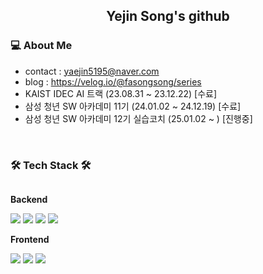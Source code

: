 <div align="center">
  
<h2> Yejin Song's github </h2> 
  
</div>

### 💻 About Me 
- contact : yaejin5195@naver.com
- blog : https://velog.io/@fasongsong/series
- KAIST IDEC AI 트랙 (23.08.31 ~ 23.12.22) [수료]
- 삼성 청년 SW 아카데미 11기 (24.01.02 ~ 24.12.19) [수료]
- 삼성 청년 SW 아카데미 12기 실습코치 (25.01.02 ~ ) [진행중]

<br/>

### 🛠️ Tech Stack 🛠️
<div style="display:flex; flex-direction:column; align-items:flex-start;">
    <!-- Backend -->
    <p><strong>Backend</strong></p>
    <div>
        <img src="https://img.shields.io/badge/Java-007396?style=flat-square&logo=Java&logoColor=white"> 
        <img src="https://img.shields.io/badge/python-3776AB?style=flat-square&logo=python&logoColor=white"> 
        <img src="https://img.shields.io/badge/MySQL-4479A1?style=flat&logo=MySQL&logoColor=white" style="border-radius:10%;"/>
        <img src="https://img.shields.io/badge/Spring-6DB33F?style=flat-square&logo=Spring&logoColor=white"/>
    </div>
    <!-- Frontend -->
    <p><strong>Frontend</strong></p>
    <div>
        <img src="https://img.shields.io/badge/html5-E34F26?style=flat-square&logo=html5&logoColor=white"> 
        <img src="https://img.shields.io/badge/css-1572B6?style=flat-square&logo=css3&logoColor=white"> 
        <img src="https://img.shields.io/badge/javascript-F7DF1E?style=flat-square&logo=javascript&logoColor=black"> 
    </div>
    <!-- Others -->
</div><br>
